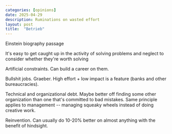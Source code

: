 ```yaml
---
categories: [opinions]
date: 2025-04-29
description: Ruminations on wasted effort
layout: post
title:  "Betrieb"
---
```


Einstein biography passage

It's easy to get caught up in the activity of solving problems and neglect to consider whether they're worth solving

Artificial constraints. Can build a career on them.

Bullshit jobs. Graeber. High effort + low impact is a feature (banks and other bureaucracies).

Technical and organizational debt. Maybe better off finding some other organization than one that's committed to bad mistakes. Same principle applies to management -- managing squeaky wheels instead of doing creative work.

Reinvention. Can usually do 10-20% better on almost anything with the benefit of hindsight.

